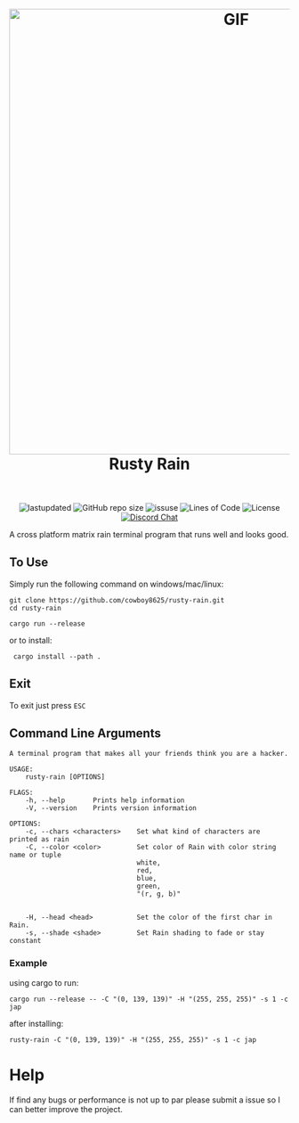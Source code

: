 <h1 align="center">
  <br>
  <img src="https://user-images.githubusercontent.com/43012445/105452071-411e4880-5c43-11eb-8ae2-4de61f310bf9.gif" alt="GIF" width="800">
  <br>
  Rusty Rain
  <br>
  <br>
</h1>

<p align="center">
  <a><img alt="lastupdated" src="https://img.shields.io/github/last-commit/cowboy8625/rusty-rain"></a>
  <a><img alt="GitHub repo size" src="https://img.shields.io/github/repo-size/cowboy8625/rusty-rain"></a>
  <a><img alt="issuse" src="https://img.shields.io/github/issues/cowboy8625/rusty-rain"></a>
  <a><img alt="Lines of Code" src="https://img.shields.io/tokei/lines/github/cowboy8625/rusty-rain"></a>
  <a><img alt="License" src="https://img.shields.io/badge/License-MIT-blue.svg"></a>
  <a href="https://discord.gg/KwnGX8P"><img alt="Discord Chat" src="https://img.shields.io/discord/509849754155614230"></a>
</p>

A cross platform matrix rain terminal program that runs well and looks good.

## To Use

Simply run the following command on windows/mac/linux:

```
git clone https://github.com/cowboy8625/rusty-rain.git
cd rusty-rain
```
```
cargo run --release
```

or to install:

```
 cargo install --path .
```

## Exit

To exit just press `ESC`


## Command Line Arguments

```
A terminal program that makes all your friends think you are a hacker.

USAGE:
    rusty-rain [OPTIONS]

FLAGS:
    -h, --help       Prints help information
    -V, --version    Prints version information

OPTIONS:
    -c, --chars <characters>    Set what kind of characters are printed as rain
    -C, --color <color>         Set color of Rain with color string name or tuple
                                white,
                                red,
                                blue,
                                green,
                                "(r, g, b)"


    -H, --head <head>           Set the color of the first char in Rain.
    -s, --shade <shade>         Set Rain shading to fade or stay constant
```

### Example

using cargo to run:

`cargo run --release -- -C "(0, 139, 139)" -H "(255, 255, 255)" -s 1 -c jap`

after installing:

`rusty-rain -C "(0, 139, 139)" -H "(255, 255, 255)" -s 1 -c jap`

# Help

If find any bugs or performance is not up to par please submit a issue so I can better improve
the project.
